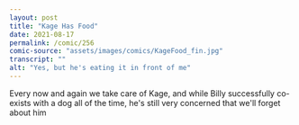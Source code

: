 ```yaml
---
layout: post
title: "Kage Has Food"
date: 2021-08-17
permalink: /comic/256
comic-source: "assets/images/comics/KageFood_fin.jpg"
transcript: ""
alt: "Yes, but he's eating it in front of me"
---
```

Every now and again we take care of Kage, and while Billy successfully co-exists with a dog all of the time, he's still very concerned that we'll forget about him

